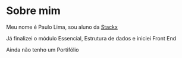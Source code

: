 # Sobre mim
<p> Meu nome é Paulo Lima, sou aluno da <a HREF="https://portal.stackx.com.br/" >Stackx </a>
<br>
<p> Já finalizei o módulo Essencial, Estrutura de dados e iniciei Front End </p>
<p> Ainda não tenho um Portifólio </p>
